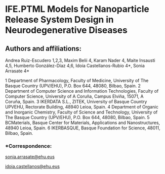 # IFE.PTML Models for Nanoparticle Release System Design in Neurodegenerative Diseases

## Authors and affiliations:
Andrea Ruiz-Escudero 1,2,3, Maxim Belii 4, Karam Nader 4, Maite Insausti 4,5, Humberto González-Díaz 4,6, Idoia Castellanos-Rubio 4*, Sonia Arrasate 4*

1 Department of Pharmacology, Faculty of Medicine, University of The Basque Country (UPV/EHU), P.O. Box 644, 48080, Bilbao, Spain. 
2 Department of Computer Science and Information Technologies, Faculty of Computer Science, University of A Coruña, Campus Elviña, 15071, A Coruña, Spain. 
3 IKERDATA S.L., ZITEK, University of Basque Country UPVEHU, Rectorate Building, 48940 Leioa, Spain. 
4 Department of Organic and Inorganic Chemistry, Faculty of Science and Technology, University of The Basque Country (UPV/EHU), P.O. Box 644, 48080, Bilbao, Spain. 
5 BCMaterials, Basque Center for Materials, Applications and Nanostructures, 48940 Leioa, Spain. 
6 IKERBASQUE, Basque Foundation for Science, 48011, Bilbao, Spain. 

### *Correspondence:
sonia.arrasate@ehu.eus

idoia.castellanos@ehu.eus
